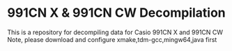 # 991CN X & 991CN CW Decompilation
This is a repository for decompiling data for Casio 991CN X and 991CN CW
Note, please download and configure xmake,tdm-gcc,mingw64,java first
